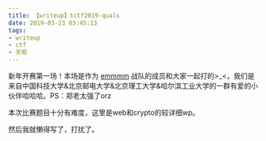 ```yaml
---
title: 【writeup】tctf2019-quals
date: 2019-03-23 03:45:13
tags:
- writeup
- ctf
- 天枢
---
```


新年开赛第一场！本场是作为 [emmmm](https://ctftime.org/team/55193) 战队的成员和大家一起打的\>\_<，我们是来自中国科技大学&北京邮电大学&北京理工大学&哈尔滨工业大学的一群有爱的小伙伴哈哈哈。PS：郑老太强了orz

本次比赛题目十分有难度，这里是web和crypto的较详细wp。

<!-- more -->

然后我就懒得写了，打扰了。


